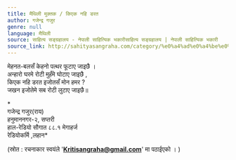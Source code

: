 ```yaml
---
title: मैथिली मुक्तक / किएक नहि डरत
author: गजेन्द्र गजुर
genre: null
language: मैथिली
source: साहित्य सङ्ग्रहालय - नेपाली साहित्यिक भकारीसाहित्य सङ्ग्रहालय | नेपाली साहित्यिक भकारी
source_link: http://sahityasangraha.com/category/%e0%a4%ad%e0%a4%be%e0%a4%b7%e0%a4%be-%e0%a4%ad%e0%a4%be%e0%a4%b7%e0%a5%80-%e0%a4%b8%e0%a4%be%e0%a4%b9%e0%a4%bf%e0%a4%a4%e0%a5%8d%e0%a4%af/%e0%a4%ae%e0%a5%88%e0%a4%a5%e0%a4%bf%e0%a4%b2%e0%a5%80-%e0%a4%b0%e0%a4%9a%e0%a4%a8%e0%a4%be/
---
```


मेहनत-बलसँ केहनो पत्थर फूटाए जाइछै ।  
अन्हारो घरमे रोटी मुहँमे घोटाए जाइछै ,  
किएक नहि डरत इजोतसँ मोन हमर ?  
जखन इजोतेमे सब रोटी लुटाए जाइछै॥

\*  
गजेन्द्र गजुर(राय)  
हनुमाननगर-२, सप्तरी  
हाल-रेडियो सौगात ८८.१ मेगाहर्ज  
रेडियोकर्मि ,लहान\*

(स्रोत : रचनाकार स्वयंले '**Kritisangraha@gmail.com**' मा पठाईएको । )
